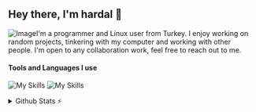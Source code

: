 <h2>Hey there, I'm hardal 👋</h2>

<div style="float: left;">
        <img src="https://media.tenor.com/images/ccb959edb41a02737755b2209ef7d97a/tenor.gif" alt="Image">
    </div>
I'm a programmer and Linux user from Turkey. I enjoy working on random projects, tinkering with my computer and working with other people. I'm open to any collaboration work, feel free to reach out to me.

<h4>Tools and Languages I use</h4>

![My Skills](https://skillicons.dev/icons?i=c,cpp,css,html,js,lua,dart)
![My Skills](https://skillicons.dev/icons?i=git,linux,bash,cmake,neovim,mysql,flutter) 

  <details>
  <summary>Github Stats ⚡</summary>
  
  <a href="#">
  
  ![Top Langs](http://readme-stats-lyart-one.vercel.app/api/top-langs/?username=hardal7&layout=compact&theme=blueberry&count_private=true&hide_border=false)
  </a>
</details>
